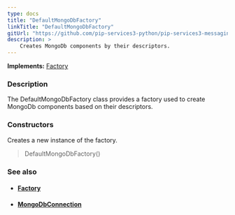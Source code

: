 ```yaml
---
type: docs
title: "DefaultMongoDbFactory"
linkTitle: "DefaultMongoDbFactory"
gitUrl: "https://github.com/pip-services3-python/pip-services3-messaging-python"
description: > 
    Creates MongoDb components by their descriptors.
---
```


**Implements:** [Factory](../../../components/build/factory)

### Description

The DefaultMongoDbFactory class provides a factory used to create MongoDb components based on their descriptors.

### Constructors

Creates a new instance of the factory.

> DefaultMongoDbFactory()


### See also
- #### [Factory](../../../components/build/factory)
- #### [MongoDbConnection](../../connect/mongodb_connection)

